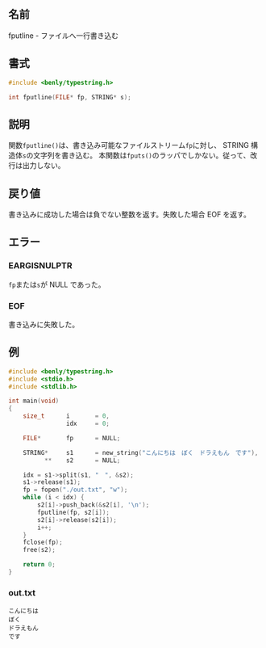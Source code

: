 ## 名前

fputline - ファイルへ一行書き込む

## 書式

```c
#include <benly/typestring.h>

int fputline(FILE* fp, STRING* s);
```

## 説明

関数`fputline()`は、書き込み可能なファイルストリーム`fp`に対し、 STRING 構造体`s`の文字列を書き込む。
本関数は`fputs()`のラッパでしかない。従って、改行は出力しない。

## 戻り値

書き込みに成功した場合は負でない整数を返す。失敗した場合 EOF を返す。

## エラー

### EARGISNULPTR

`fp`または`s`が NULL であった。

### EOF

書き込みに失敗した。

## 例

```c
#include <benly/typestring.h>
#include <stdio.h>
#include <stdlib.h>

int main(void)
{
    size_t      i       = 0,
                idx     = 0;

    FILE*       fp      = NULL;

    STRING*     s1      = new_string("こんにちは　ぼく　ドラえもん　です"),
          **    s2      = NULL;

    idx = s1->split(s1, "　", &s2);
    s1->release(s1);
    fp = fopen("./out.txt", "w");
    while (i < idx) {
        s2[i]->push_back(&s2[i], '\n');
        fputline(fp, s2[i]);
        s2[i]->release(s2[i]);
        i++;
    }
    fclose(fp);
    free(s2);

    return 0;
}
```

### out.txt

```
こんにちは
ぼく
ドラえもん
です
```

